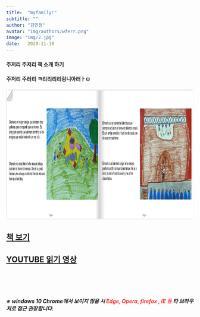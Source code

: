 ```yaml
---
title:  "myfamily!"
subtitle: ""
author: "김민정"
avatar: "img/authors/wferr.png"
image: "img/2.jpg"
date:   2020-11-18
---
```


#### 주저리 주저리 책 소개 하기 

#### 주저리 주러리 ㅋ리리리리링니아러ㅏㅁ

<img src="img/inst/myfamily_inst.png"  width="650" height="350">

## [책 보기](samples/myfamily/index.html)
## [YOUTUBE 읽기 영상](https://www.youtube.com)
<br><br><br>
##### ※ windows 10 Chrome에서 보이지 않을 시 <span style="color:#ff3636"> Edge, Opera, firefox , IE 등 </span> 타 브라우저로 접근 권장합니다.


